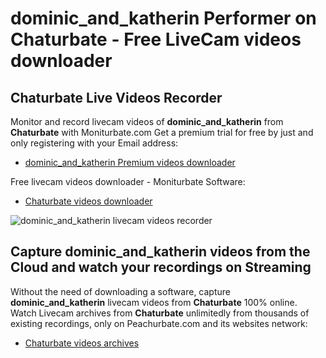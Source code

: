 # dominic_and_katherin Performer on Chaturbate - Free LiveCam videos downloader

## Chaturbate Live Videos Recorder

Monitor and record livecam videos of **dominic_and_katherin** from **Chaturbate** with Moniturbate.com
Get a premium trial for free by just and only registering with your Email address:
* [dominic_and_katherin Premium videos downloader](https://moniturbate.com/request-demo-licence-key.html)

Free livecam videos downloader - Moniturbate Software:
* [Chaturbate videos downloader](https://moniturbate.com/moniturbate-download-software.html)

![dominic_and_katherin livecam videos recorder](https://peachurnet.com/templates/moniturbate-software.png)


## Capture dominic_and_katherin videos from the Cloud and watch your recordings on Streaming

Without the need of downloading a software, capture **dominic_and_katherin** livecam videos from **Chaturbate** 100% online.
Watch Livecam archives from **Chaturbate** unlimitedly from thousands of existing recordings, only on Peachurbate.com and its websites network:
* [Chaturbate videos archives](https://peachurnet.com/)